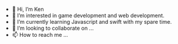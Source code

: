 - 👋 Hi, I’m Ken
- 👀 I’m interested in game development and web development.
- 🌱 I’m currently learning Javascript and swift with my spare time.
- 💞️ I’m looking to collaborate on ...
- 📫 How to reach me ...

<!---
KentIIX/KentIIX is a ✨ special ✨ repository because its `README.md` (this file) appears on your GitHub profile.
You can click the Preview link to take a look at your changes.
--->

